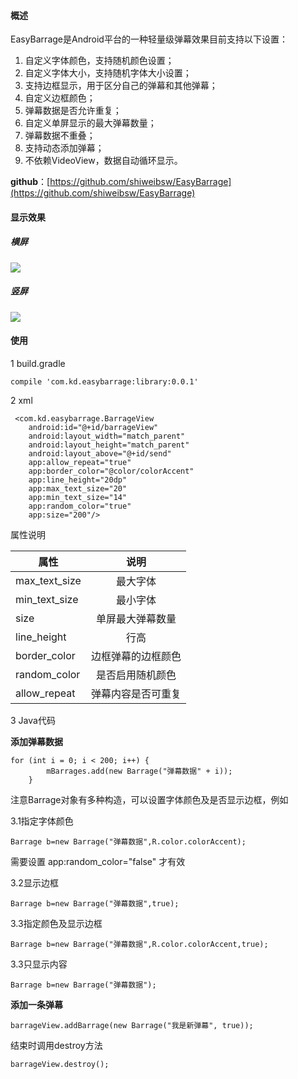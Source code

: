 #### 概述
EasyBarrage是Android平台的一种轻量级弹幕效果目前支持以下设置：

1. 自定义字体颜色，支持随机颜色设置；
2. 自定义字体大小，支持随机字体大小设置；
3. 支持边框显示，用于区分自己的弹幕和其他弹幕；
4. 自定义边框颜色；
5. 弹幕数据是否允许重复；
6. 自定义单屏显示的最大弹幕数量；
7. 弹幕数据不重叠；
8. 支持动态添加弹幕；
9. 不依赖VideoView，数据自动循环显示。

**github**：[https://github.com/shiweibsw/EasyBarrage](https://github.com/shiweibsw/EasyBarrage)

#### 显示效果

##### 横屏
![](https://github.com/shiweibsw/EasyBarrage/blob/master/Screenshots/l.gif)
##### 竖屏
![](https://github.com/shiweibsw/EasyBarrage/blob/master/Screenshots/p.gif)

#### 使用
1 build.gradle

    compile 'com.kd.easybarrage:library:0.0.1'
2 xml

     <com.kd.easybarrage.BarrageView
        android:id="@+id/barrageView"
        android:layout_width="match_parent"
        android:layout_height="match_parent"
        android:layout_above="@+id/send"
        app:allow_repeat="true"
        app:border_color="@color/colorAccent"
        app:line_height="20dp"
        app:max_text_size="20"
        app:min_text_size="14"
        app:random_color="true"
        app:size="200"/>

属性说明

| 属性                              | 说明         | 
| -------------                      |:------------:|
| max_text_size           |最大字体|
| min_text_size          | 最小字体|
| size           | 单屏最大弹幕数量|
| line_height             | 行高 |
| border_color        | 边框弹幕的边框颜色|
| random_color           | 是否启用随机颜色 |
| allow_repeat      | 弹幕内容是否可重复|

3 Java代码

**添加弹幕数据**

    for (int i = 0; i < 200; i++) {
            mBarrages.add(new Barrage("弹幕数据" + i));
        }   
注意Barrage对象有多种构造，可以设置字体颜色及是否显示边框，例如

3.1指定字体颜色

    Barrage b=new Barrage("弹幕数据",R.color.colorAccent);

需要设置   app:random_color="false" 才有效

3.2显示边框

    Barrage b=new Barrage("弹幕数据",true);
3.3指定颜色及显示边框

    Barrage b=new Barrage("弹幕数据",R.color.colorAccent,true);
3.3只显示内容

    Barrage b=new Barrage("弹幕数据");
    
**添加一条弹幕**

    barrageView.addBarrage(new Barrage("我是新弹幕", true));
    
结束时调用destroy方法
    
    barrageView.destroy();
    
